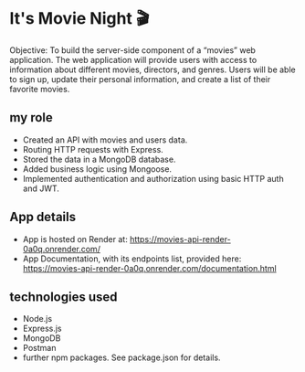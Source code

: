 # It's Movie Night 🎬

Objective:
To build the server-side component of a “movies” web application. The web
application will provide users with access to information about different
movies, directors, and genres. Users will be able to sign up, update their
personal information, and create a list of their favorite movies.

## my role

- Created an API with movies and users data.
- Routing HTTP requests with Express.
- Stored the data in a MongoDB database.
- Added business logic using Mongoose.
- Implemented authentication and authorization using basic HTTP auth and JWT.

## App details

- App is hosted on Render at: https://movies-api-render-0a0q.onrender.com/
- App Documentation, with its endpoints list, provided here: https://movies-api-render-0a0q.onrender.com/documentation.html

## technologies used

- Node.js
- Express.js
- MongoDB
- Postman
- further npm packages. See package.json for details.
